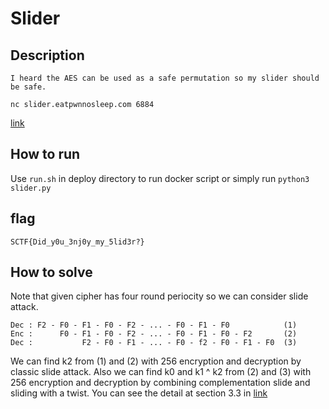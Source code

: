 # Slider

## Description

```
I heard the AES can be used as a safe permutation so my slider should be safe.

nc slider.eatpwnnosleep.com 6884
```

[link](#)

## How to run
Use `run.sh` in deploy directory to run docker script
or simply run `python3 slider.py`

## flag
`SCTF{Did_y0u_3nj0y_my_5lid3r?}`

## How to solve
Note that given cipher has four round periocity so we can consider slide attack.
```
Dec : F2 - F0 - F1 - F0 - F2 - ... - F0 - F1 - F0            (1)
Enc :      F0 - F1 - F0 - F2 - ... - F0 - F1 - F0 - F2       (2)
Dec :           F2 - F0 - F1 - ... - F0 - f2 - F0 - F1 - F0  (3)
```
We can find k2 from (1) and (2) with 256 encryption and decryption by classic slide attack.
Also we can find k0 and k1 ^ k2 from (2) and (3) with 256 encryption and decryption
by combining complementation slide and sliding with a twist. You can see the detail at
section 3.3 in [link](https://www.iacr.org/archive/eurocrypt2000/1807/18070595-new.pdf)
